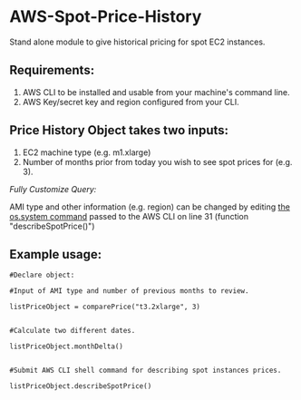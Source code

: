 # AWS-Spot-Price-History
Stand alone module to give historical pricing for spot EC2 instances.

## Requirements: 
1. AWS CLI to be installed and usable from your machine's command line.  
2. AWS Key/secret key and region configured from your CLI.

## Price History Object takes two inputs: 
1. EC2 machine type (e.g. m1.xlarge) 
2. Number of months prior from today you wish to see spot prices for (e.g. 3).

*Fully Customize Query:*

AMI type and other information (e.g. region) can be changed by editing [the os.system command](https://docs.aws.amazon.com/cli/latest/reference/ec2/describe-spot-price-history.html) passed to the AWS CLI on line 31 (function "describeSpotPrice()")

## Example usage: 

  	#Declare object:
  
  	#Input of AMI type and number of previous months to review.

	listPriceObject = comparePrice("t3.2xlarge", 3)
	

	#Calculate two different dates.

	listPriceObject.monthDelta()        
	

	#Submit AWS CLI shell command for describing spot instances prices.
	
	listPriceObject.describeSpotPrice()

